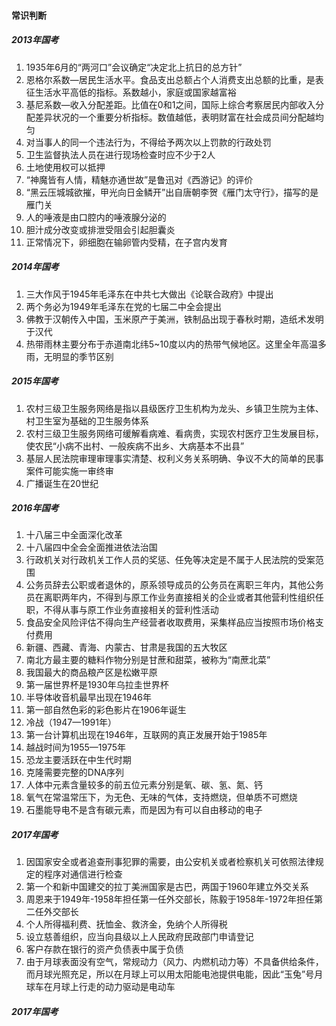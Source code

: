#### 常识判断

##### 2013年国考

1. 1935年6月的“两河口”会议确定“决定北上抗日的总方针”
2. 恩格尔系数—居民生活水平。食品支出总额占个人消费支出总额的比重，是表征生活水平高低的指标。系数越小，家庭或国家越富裕
3. 基尼系数—收入分配差距。比值在0和1之间，国际上综合考察居民内部收入分配差异状况的一个重要分析指标。数值越低，表明财富在社会成员间分配越均匀
4. 对当事人的同一个违法行为，不得给予两次以上罚款的行政处罚
5. 卫生监督执法人员在进行现场检查时应不少于2人
6. 土地使用权可以抵押
7. “神魔皆有人情，精魅亦通世故”是鲁迅对《西游记》的评价
8. “黑云压城城欲摧，甲光向日金鳞开”出自唐朝李贺《雁门太守行》，描写的是雁门关
9. 人的唾液是由口腔内的唾液腺分泌的
10. 胆汁成分改变或排泄受阻会引起胆囊炎
11. 正常情况下，卵细胞在输卵管内受精，在子宫内发育

##### 2014年国考

1. 三大作风于1945年毛泽东在中共七大做出《论联合政府》中提出
2. 两个务必为1949年毛泽东在党的七届二中全会提出
3. 佛教于汉朝传入中国，玉米原产于美洲，铁制品出现于春秋时期，造纸术发明于汉代
4. 热带雨林主要分布于赤道南北纬5~10度以内的热带气候地区。这里全年高温多雨，无明显的季节区别

##### 2015年国考

1. 农村三级卫生服务网络是指以县级医疗卫生机构为龙头、乡镇卫生院为主体、村卫生室为基础的卫生服务体系
2. 农村三级卫生服务网络可缓解看病难、看病贵，实现农村医疗卫生发展目标，使农民“小病不出村、一般疾病不出乡、大病基本不出县”
3. 基层人民法院审理审理事实清楚、权利义务关系明确、争议不大的简单的民事案件可能实施一审终审
4. 广播诞生在20世纪

##### 2016年国考

1. 十八届三中全面深化改革
2. 十八届四中全会全面推进依法治国
3. 行政机关对行政机关工作人员的奖惩、任免等决定是不属于人民法院的受案范围
4. 公务员辞去公职或者退休的，原系领导成员的公务员在离职三年内，其他公务员在离职两年内，不得到与原工作业务直接相关的企业或者其他营利性组织任职，不得从事与原工作业务直接相关的营利性活动
5. 食品安全风险评估不得向生产经营者收取费用，采集样品应当按照市场价格支付费用
6. 新疆、西藏、青海、内蒙古、甘肃是我国的五大牧区
7. 南北方最主要的糖料作物分别是甘蔗和甜菜，被称为“南蔗北菜”
8. 我国最大的商品粮产区是松嫩平原
9. 第一届世界杯是1930年乌拉圭世界杯
10. 半导体收音机最早出现在1946年
11. 第一部自然色彩的彩色影片在1906年诞生
12. 冷战（1947—1991年）
13. 第一台计算机出现在1946年，互联网的真正发展开始于1985年
14. 越战时间为1955—1975年
15. 恐龙主要活跃在中生代时期
16. 克隆需要完整的DNA序列
17. 人体中元素含量较多的前五位元素分别是氧、碳、氢、氮、钙
18. 氧气在常温常压下，为无色、无味的气体，支持燃烧，但单质不可燃烧
19. 石墨能导电不是含有碳元素，而是因为有可以自由移动的电子

##### 2017年国考

1. 因国家安全或者追查刑事犯罪的需要，由公安机关或者检察机关可依照法律规定的程序对通信进行检查
2. 第一个和新中国建交的拉丁美洲国家是古巴，两国于1960年建立外交关系
3. 周恩来于1949年-1958年担任第一任外交部长，陈毅于1958年-1972年担任第二任外交部长
4. 个人所得福利费、抚恤金、救济金，免纳个人所得税
5. 设立慈善组织，应当向县级以上人民政府民政部门申请登记
6. 客户存款在银行的资产负债表中属于负债
7. 由于月球表面没有空气，常规动力（风力、内燃机动力等）不具备供给条件，而月球光照充足，所以在月球上可以用太阳能电池提供电能，因此“玉兔”号月球车在月球上行走的动力驱动是电动车

##### 2017年国考
